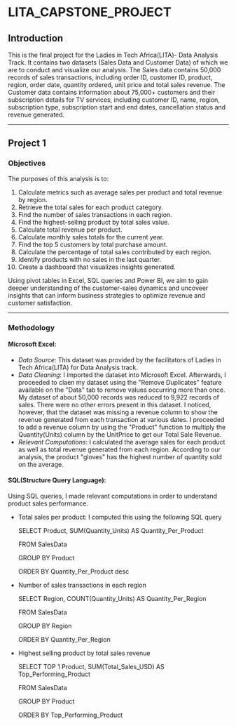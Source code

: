 # LITA_CAPSTONE_PROJECT
## Introduction
This is the final project for the Ladies in Tech Africa(LITA)- Data Analysis Track. It contains two datasets (Sales Data and Customer Data) of which we are to conduct and visualize our analysis. The Sales data contains 50,000 records of sales transactions, including order ID, customer ID, product, region, order date, quantity ordered, unit price and total sales revenue. The Customer data contains information about 75,000+ customers and their subscription details for TV services, including customer ID, name, region, subscription type, subscription start and end dates, cancellation status and revenue generated. 

-----------
## Project 1
### Objectives
The purposes of this analysis is to: 
1. Calculate metrics such as average sales per product and total revenue by region.  
2. Retrieve the total sales for each product category. 
3. Find the number of sales transactions in each region. 
4. Find the highest-selling product by total sales value. 
5. Calculate total revenue per product. 
6. Calculate monthly sales totals for the current year. 
7. Find the top 5 customers by total purchase amount. 
8. Calculate the percentage of total sales contributed by each region. 
9. Identify products with no sales in the last quarter.  
10. Create a dashboard that visualizes insights generated.
    
Using pivot tables in Excel, SQL queries and Power BI, we aim to gain deeper understanding of the customer-sales dynamics and uncoveer insights that can inform business strategies to optimize revenue and customer satisfaction. 

-----------
### Methodology
#### Microsoft Excel: 
- *Data Source*: This dataset was provided by the facilitators of Ladies in Tech Africa(LITA) for Data Analysis track.
- *Data Cleaning*: I imported the dataset into Microsoft Excel. Afterwards, I proceeded to claen my dataset using the "Remove Duplicates" feature available on the "Data" tab to remove values occurring more than once. My dataset of about 50,000 records was reduced to 9,922 records of sales. There were no other errors present in this dataset. I noticed, however, that the dataset was missing a revenue column to show the revenue generated from each transaction at various dates. I proceeded to add a revenue column by using the "Product" function to multiply the Quantity(Units) column by the UnitPrice to get our Total Sale Revenue.
- *Relevant Computations*: I calculated the average sales for each product as well as total revenue generated from each region. According to our analysis, the product "gloves" has the highest number of quantity sold on the average.

#### SQL(Structure Query Language):
Using SQL queries, I made relevant computations in order to understand product sales performance. 

- Total sales per product: I computed this using the following SQL query
  
    SELECT Product, SUM(Quantity_Units) AS Quantity_Per_Product
  
    FROM SalesData
  
    GROUP BY Product
  
    ORDER BY Quantity_Per_Product desc
  
- Number of sales transactions in each region
  
    SELECT Region, COUNT(Quantity_Units) AS Quantity_Per_Region
  
    FROM SalesData
  
    GROUP BY Region
  
    ORDER BY Quantity_Per_Region
  
- Highest selling product by total sales revenue
  
     SELECT TOP 1 Product, SUM(Total_Sales_USD) AS Top_Performing_Product
  
     FROM SalesData
  
     GROUP BY Product
  
     ORDER BY Top_Performing_Product






